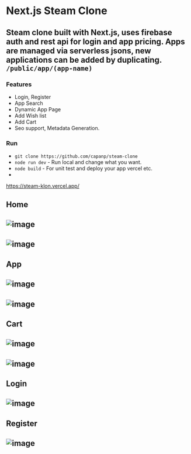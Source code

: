 # Next.js Steam Clone

Steam clone built with Next.js, uses firebase auth and rest api for login and app pricing. Apps are managed via serverless jsons, new applications can be added by duplicating. `/public/app/(app-name)`
-
### Features
  - Login, Register
  - App Search
  - Dynamic App Page
  - Add Wish list
  - Add Cart
  - Seo support, Metadata Generation.

### Run
  - `git clone https://github.com/capanp/steam-clone`
  - `node run dev` - Run local and change what you want.
  - `node build` - For unit test and deploy your app vercel etc.
-

https://steam-klon.vercel.app/

## Home
![image](https://github.com/user-attachments/assets/ebb38acf-2c3e-4e9b-9646-38b191f6a177)
-
![image](https://github.com/user-attachments/assets/3cc8b648-9ecf-4791-88b6-8e781803b678)
-
## App
![image](https://github.com/user-attachments/assets/3ea18823-86d5-4aaf-8bad-6a8cfa3f749c)
-
![image](https://github.com/user-attachments/assets/14f3ddd4-daba-47b8-85de-4446f6ffceee)
-
## Cart
![image](https://github.com/user-attachments/assets/d674ff62-00a6-4aaa-a7ec-3f6abbbc1d67)
-
![image](https://github.com/user-attachments/assets/0f3cffc0-13f8-482b-8999-f5860f91f13a)
-
## Login
![image](https://github.com/user-attachments/assets/018c75fa-a577-465d-bf8d-295319118f54)
-
## Register
![image](https://github.com/user-attachments/assets/918c3dd5-b06a-4134-97c3-7bbd51fdbef9)
-



